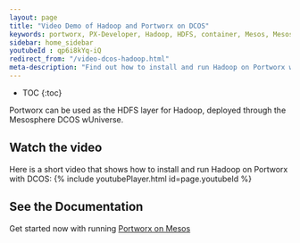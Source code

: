 ```yaml
---
layout: page
title: "Video Demo of Hadoop and Portworx on DCOS"
keywords: portworx, PX-Developer, Hadoop, HDFS, container, Mesos, Mesosphere, Marathon, storage, DCOS
sidebar: home_sidebar
youtubeId : qp6i8kYq-iQ
redirect_from: "/video-dcos-hadoop.html"
meta-description: "Find out how to install and run Hadoop on Portworx with DCOS. Use Portworx as the HDFS layer for Hadoop, deployed through the Mesosphere DCOS."
---
```


* TOC
{:toc}

Portworx can be used as the HDFS layer for Hadoop, deployed through the Mesosphere DCOS wUniverse.

## Watch the video
Here is a short video that shows how to install and run Hadoop on Portworx with DCOS:
{% include youtubePlayer.html id=page.youtubeId %}


## See the Documentation
Get started now with running [Portworx on Mesos](/scheduler/mesosphere-dcos/install.html)
